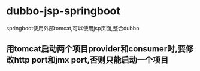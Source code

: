 # dubbo-jsp-springboot
springboot使用外部tomcat,可以使用jsp页面,整合dubbo

## 用tomcat启动两个项目provider和consumer时,要修改http port和jmx port,否则只能启动一个项目
